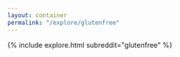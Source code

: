```yaml
---
layout: container
permalink: "/explore/glutenfree"
---
```


<link rel="stylesheet" type="text/css" href="/static/css/explore.css">
{% include explore.html subreddit="glutenfree" %}
